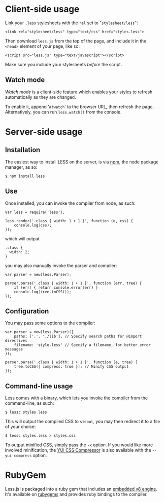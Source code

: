 Client-side usage
=================

Link your `.less` stylesheets with the `rel` set to "`stylesheet/less`":

    <link rel="stylesheet/less" type="text/css" href="styles.less">

Then download `less.js` from the top of the page, and include it in the `<head>` element of your page, like so:

    <script src="less.js" type="text/javascript"></script>

Make sure you include your stylesheets *before* the script.

Watch mode
----------

*Watch mode* is a client-side feature which enables your styles to refresh automatically as they are changed.

To enable it, append '`#!watch`' to the browser URL, then refresh the page. Alternatively, you can
run `less.watch()` from the console.

Server-side usage
=================

Installation
------------

The easiest way to install LESS on the server, is via [npm](http://github.com/isaacs/npm), the node package manager, as so:

    $ npm install less

Use
---

Once installed, you can invoke the compiler from node, as such:

    var less = require('less');
    
    less.render('.class { width: 1 + 1 }', function (e, css) {
        console.log(css);
    });

which will output

    .class {
      width: 2;
    }

you may also manually invoke the parser and compiler:

    var parser = new(less.Parser);

    parser.parse('.class { width: 1 + 1 }', function (err, tree) {
        if (err) { return console.error(err) }
        console.log(tree.toCSS());
    });

Configuration
-------------

You may pass some options to the compiler:

    var parser = new(less.Parser)({
        paths: ['.', './lib'], // Specify search paths for @import directives
        filename: 'style.less' // Specify a filename, for better error messages
    });

    parser.parse('.class { width: 1 + 1 }', function (e, tree) {
        tree.toCSS({ compress: true }); // Minify CSS output
    });

Command-line usage
------------------

Less comes with a binary, which lets you invoke the compiler from the command-line, as such:

    $ lessc styles.less

This will output the compiled CSS to `stdout`, you may then redirect it to a file of your choice:

    $ lessc styles.less > styles.css

To output minified CSS, simply pass the `-x` option. If you would like more involved minification,
the [YUI CSS Compressor](http://developer.yahoo.com/yui/compressor/css.html) is also available with
the `--yui-compress` option.

RubyGem
=======

Less.js is packaged into a ruby gem that includes an
[embedded v8 engine](https://rubygems.org/gems/therubyracer). It's available on
[rubygems](https://rubygems.org/gems/less) and provides ruby bindings to the
compiler.
